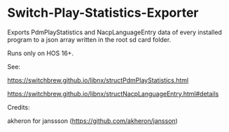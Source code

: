 # Switch-Play-Statistics-Exporter
Exports PdmPlayStatistics and NacpLanguageEntry data of every installed program to a json array written in the root sd card folder.

Runs only on HOS 16+.

See:

https://switchbrew.github.io/libnx/structPdmPlayStatistics.html

https://switchbrew.github.io/libnx/structNacpLanguageEntry.html#details

Credits:

akheron for janssson (https://github.com/akheron/jansson)
